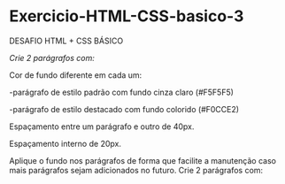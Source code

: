 # Exercicio-HTML-CSS-basico-3

DESAFIO HTML + CSS BÁSICO


*Crie 2 parágrafos com:*


Cor de fundo diferente em cada um:

-parágrafo de estilo padrão com fundo
cinza claro (#F5F5F5)

-parágrafo de estilo destacado com fundo colorido (#F0CCE2)


Espaçamento entre um parágrafo e outro de
40px.


Espaçamento interno de 20px.


Aplique o fundo nos parágrafos de forma que
facilite a manutenção caso mais parágrafos
sejam adicionados no futuro.
Crie 2 parágrafos com:

